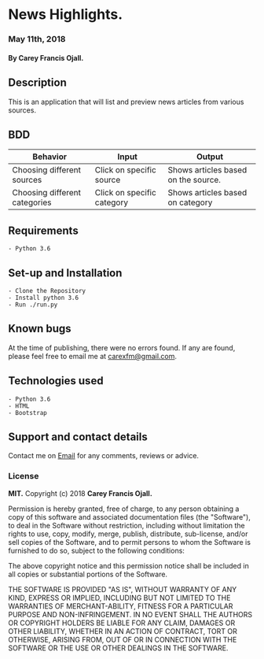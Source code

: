 # News Highlights.

### May 11th, 2018

#### By **Carey Francis Ojall.**

## Description

This is an application that will list and preview news articles from various sources.

## BDD

| Behavior            | Input                         | Output                        |
| ------------------- | ----------------------------- | ----------------------------- |
| Choosing different sources | Click on specific source | Shows articles based on the source. |
| Choosing different categories | Click on specific category | Shows articles based on category |


## Requirements

    - Python 3.6 

## Set-up and Installation

    - Clone the Repository
    - Install python 3.6
    - Run ./run.py

## Known bugs

At the time of publishing, there were no errors found. If any are found, please feel free to email me at carexfm@gmail.com.

## Technologies used

    - Python 3.6
    - HTML
    - Bootstrap

## Support and contact details

Contact me on [Email](carexfm@gmail.com) for any comments, reviews or advice.

### License
**MIT.**
Copyright (c) 2018 **Carey Francis Ojall.**

Permission is hereby granted, free of charge, to any person obtaining a copy of this software and associated documentation files (the "Software"), to deal in the Software without restriction, including without limitation the rights to use, copy, modify, merge, publish, distribute, sub-license, and/or sell copies of the Software, and to permit persons to whom the Software is furnished to do so, subject to the following conditions:

The above copyright notice and this permission notice shall be included in all copies or substantial portions of the Software.

THE SOFTWARE IS PROVIDED "AS IS", WITHOUT WARRANTY OF ANY KIND, EXPRESS OR IMPLIED, INCLUDING BUT NOT LIMITED TO THE WARRANTIES OF MERCHANT-ABILITY, FITNESS FOR A PARTICULAR PURPOSE AND NON-INFRINGEMENT. IN NO EVENT SHALL THE AUTHORS OR COPYRIGHT HOLDERS BE LIABLE FOR ANY CLAIM, DAMAGES OR OTHER LIABILITY, WHETHER IN AN ACTION OF CONTRACT, TORT OR OTHERWISE, ARISING FROM, OUT OF OR IN CONNECTION WITH THE SOFTWARE OR THE USE OR OTHER DEALINGS IN THE SOFTWARE.
